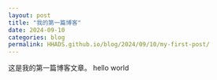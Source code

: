 ```yaml
---
layout: post
title: "我的第一篇博客"
date: 2024-09-10
categories: blog
permalink: HHADS.github.io/blog/2024/09/10/my-first-post/
---
```


这是我的第一篇博客文章。
hello world
